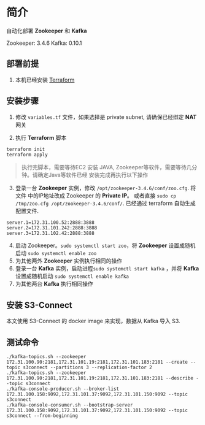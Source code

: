 # 简介

自动化部署 **Zookeeper** 和 **Kafka**

Zookeeper: 3.4.6
Kafka: 0.10.1

## 部署前提

1. 本机已经安装 [Terraform](https://www.terraform.io/downloads.html)


## 安装步骤

1. 修改 `variables.tf` 文件，如果选择是 private subnet, 请确保已经绑定 **NAT** 网关

2. 执行 **Terraform** 脚本
```bash
terraform init
terraform apply
```
> 执行完脚本，需要等待EC2 安装 JAVA, Zookeeper等软件，需要等待几分钟。请确定Java等软件已经
> 安装完成再执行以下操作

3. 登录一台 **Zookeeper** 实例，修改 `/opt/zookeeper-3.4.6/conf/zoo.cfg`. 将文件
中的IP地址改成 Zookeeper 的 **Private IP**。 或者直接 `sudo cp /tmp/zoo.cfg /opt/zookeeper-3.4.6/conf/`.
已经通过 terraform 自动生成配置文件.

```text
server.1=172.31.100.52:2888:3888
server.2=172.31.101.242:2888:3888
server.3=172.31.102.42:2888:3888
```

4. 启动 Zookeeper。`sudo systemctl start zoo`，将 **Zookeeper** 设置成随机启动 `sudo systemctl enable zoo`
5. 为其他两外 **Zookeeper** 实例执行相同的操作
6. 登录一台 **Kafka** 实例，启动进程`sudo systemctl start kafka` ，并将 **Kafka** 设置成随机启动 `sudo systemctl enable kafka`
7. 为其他两台 **Kafka** 执行相同操作


## 安装 S3-Connect

本文使用 S3-Connect 的 docker image 来实现，数据从 Kafka 导入 S3.



## 测试命令

```shell
./kafka-topics.sh --zookeeper 172.31.100.90:2181,172.31.101.19:2181,172.31.101.183:2181 --create --topic s3connect --partitions 3 --replication-factor 2
./kafka-topics.sh --zookeeper 172.31.100.90:2181,172.31.101.19:2181,172.31.101.183:2181 --describe --topic s3connect
./kafka-console-producer.sh --broker-list 172.31.100.158:9092,172.31.101.37:9092,172.31.101.150:9092 --topic s3connect
./kafka-console-consumer.sh --bootstrap-server 172.31.100.158:9092,172.31.101.37:9092,172.31.101.150:9092 --topic s3connect --from-beginning
```
